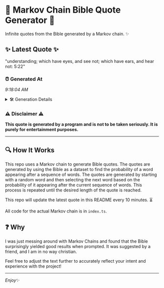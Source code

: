 # 📖 Markov Chain Bible Quote Generator 📖

Infinite quotes from the Bible generated by a Markov chain. ✨

## ✨ Latest Quote ✨
"understanding; which have eyes, and see not; which have ears, and hear not: 5:22"

### ⏰ Generated At
*9:18:04 AM*

<details>
    <summary>🛠️ Generation Details</summary>
    <p>
        <strong>🌱 Seed:</strong> understanding;<br>
        <strong>🔄 Iterations:</strong> 13<br>
        <strong>📜 Context History:</strong><br>[ understanding; ]: which<br>[ understanding;, which ]: have<br>[ understanding;, which, have ]: eyes,<br>[ understanding;, which, have, eyes, ]: and<br>[ understanding;, which, have, eyes,, and ]: see<br>[ understanding;, which, have, eyes,, and, see ]: not;<br>[ which, have, eyes,, and, see, not; ]: which<br>[ have, eyes,, and, see, not;, which ]: have<br>[ eyes,, and, see, not;, which, have ]: ears,<br>[ and, see, not;, which, have, ears, ]: and<br>[ see, not;, which, have, ears,, and ]: hear<br>[ not;, which, have, ears,, and, hear ]: not:<br>[ which, have, ears,, and, hear, not: ]: 5:22<br>
    </p>
</details>

### ⚠️ Disclaimer ⚠️
**This quote is generated by a program and is not to be taken seriously. It is purely for entertainment purposes.**

---

## 🔍 How It Works

This repo uses a Markov chain to generate Bible quotes. The quotes are generated by using the Bible as a dataset to find the probability of a word appearing after a sequence of words. The quotes are generated by starting with a random word and then selecting the next word based on the probability of it appearing after the current sequence of words. This process is repeated until the desired length of the quote is reached.

This repo will update the latest quote in this README every 10 minutes. ⏳

All code for the actual Markov chain is in `index.ts`.

## ❓ Why

I was just messing around with Markov Chains and found that the Bible surprisingly yielded good results when prompted. 
It was suggested by a friend, and I am in no way christian.

Feel free to adjust the text further to accurately reflect your intent and experience with the project!

---

*Enjoy*✨

